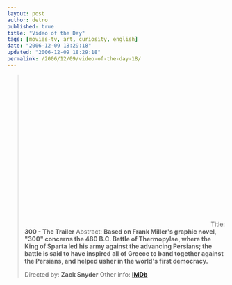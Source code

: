 ```yaml
---
layout: post
author: detro
published: true
title: "Video of the Day"
tags: [movies-tv, art, curiosity, english]
date: "2006-12-09 18:29:18"
updated: "2006-12-09 18:29:18"
permalink: /2006/12/09/video-of-the-day-18/
---
```


<blockquote><object width="425" height="350"><param name="movie" value="http://www.youtube.com/v/wZm52UrkDpA"></param><param name="wmode" value="transparent"></param><embed src="http://www.youtube.com/v/wZm52UrkDpA" type="application/x-shockwave-flash" wmode="transparent" width="425" height="350"></embed></object>
Title: <strong>300 - The Trailer</strong>
Abstract: <strong>Based on Frank Miller's graphic novel, "300" concerns the 480 B.C. Battle of Thermopylae, where the King of Sparta led his army against the advancing Persians; the battle is said to have inspired all of Greece to band together against the Persians, and helped usher in the world's first democracy.</strong>

Directed by: <strong>Zack Snyder</strong>
Other info: <strong><a href="http://imdb.com/title/tt0416449/">IMDb</a></strong>
</blockquote>

